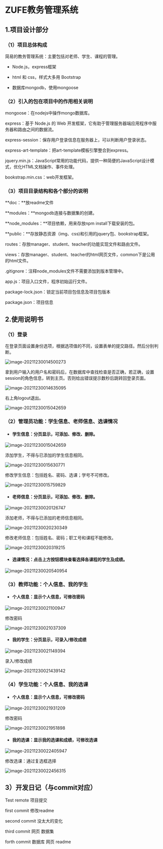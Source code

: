 # ZUFE教务管理系统

## 1.项目设计部分

### （1）项目总体构成

简易的教务管理系统：主要包括对老师、学生、课程的管理。

- Node.js，express框架

-  html 和 css，样式大多用 Bootstrap 

- 数据库mongodb，使用mongoose

### （2）引入的包在项目中的作用相关说明

mongoose：在nodejs中操作mongo数据库。

express：基于 Node.js 的 Web 开发框架，它有助于管理服务器端应用程序中服务器和路由之间的数据流。

express-session：保存用户登录信息在服务器上，可以判断用户登录状态。

express-art-template：把art-template模板引擎整合到express。

jquery.min.js：JavaScript常用的功能代码，提供一种简便的JavaScript设计模式，优化HTML文档操作、事件处理。

bookstrap.min.css：web开发框架。

### （3）项目目录结构和各个部分的说明

**doc：**放readme文件

**modules：**mongodb连接与数据集的创建。

**node_modules：**项目依赖，用来存放npm install下载安装的包。

**public：**存放静态资源（img、css)和引用的jquery包、bookstrap框架。

routes：存放manager、student、teacher的功能实现文件和路由文件。

views：存放manager、student、teacher的html网页文件，common下是公用的html文件。

.gitignore：注释node_modules文件不需要添加到版本管理中。

app.js：项目入口文件，程序初始运行文件。

package-lock.json：锁定当前项目包信息及项目包版本

package.json：项目信息

## 2.使用说明书

### （1）登录

在登录页面设置身份选项，根据选项值的不同，设置表单的提交路径。然后分别判断。

![image-20211230014500273](image-20211230014500273.png)

拿到用户输入的用户名和密码后，在数据库中查找检查是否正确，若正确，设置session的角色信息，转到主页。否则给出错误提示数秒后跳转回登录页面。

![image-20211230014635095](image-20211230014635095.png)

右上角logout退出。

![image-20211230015042659](image-20211230015042659.png)

### （2）管理员功能：学生信息、老师信息、选课情况

- #### 学生信息：分页显示，可添加、修改、删除。

![image-20211230015042659](image-20211230015042659.png)

添加学生，不得与已添加的学生信息相同。

![image-20211230015630771](image-20211230015630771.png)

修改学生信息：包括姓名、密码、选课；学号不可修改。

![image-20211230015759829](image-20211230015759829.png)

- #### 老师信息：分页显示，可添加、修改、删除。

![image-20211230020126747](image-20211230020126747.png)

添加老师，不得与已添加的老师信息相同。

![image-20211230020230349](image-20211230020230349.png)

修改老师信息：包括姓名、密码；职工号和课程不能修改。

![image-20211230020319215](image-20211230020319215.png)

- #### 选课情况：点击上方按钮模块查看选择各课程的学生及成绩。

![image-20211230020540954](image-20211230020540954.png)

### （3）教师功能：个人信息、我的学生

- #### 个人信息：显示个人信息，可修改密码

![image-20211230021100947](image-20211230021100947.png)

修改密码

![image-20211230021037309](image-20211230021037309.png)

- #### 我的学生：分页显示，可录入/修改成绩

![image-20211230021149394](image-20211230021149394.png)

录入/修改成绩

![image-20211230021439142](image-20211230021439142.png)

### （4）学生功能：个人信息、我的选课

- #### 个人信息：显示个人信息，可修改密码

![image-20211230021931209](image-20211230021931209.png)

修改密码

![image-20211230021951898](image-20211230021951898.png)

- #### 我的选课：显示我的选课和成绩，可修改选课

![image-20211230022405947](image-20211230022405947.png)

修改选课：通过复选框选择

![image-20211230022456315](image-20211230022456315.png)

## 3）开发日记（与commit对应）

Test remote 项目提交

first commit 修改readme

second commit 没太大的变化

third commit  网页 数据集

forth commit 数据库 网页 readme
